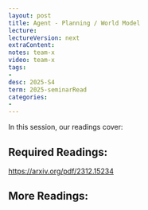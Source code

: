 ```yaml
---
layout: post
title: Agent - Planning / World Model   
lecture: 
lectureVersion: next
extraContent: 
notes: team-x
video: team-x
tags:
- 
desc: 2025-S4
term: 2025-seminarRead
categories:
- 
---
```



In this session, our readings cover: 

## Required Readings: 

https://arxiv.org/pdf/2312.15234
  


## More Readings: 

